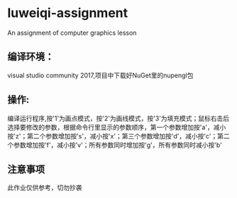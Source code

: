 # luweiqi-assignment
An assignment of computer graphics lesson
## 编译环境：
visual studio community 2017,项目中下载好NuGet里的nupengl包
## 操作:
编译运行程序,按'1'为画点模式，按'2'为画线模式，按'3'为填充模式；鼠标右击后选择要修改的参数，根据命令行里显示的参数顺序，第一个参数增加按'a'，减小按'z'；第二个参数增加按's'，减小按'x'；第三个参数增加按'd'，减小按'c'；第二个参数增加按'f'，减小按'v'；所有参数同时增加按'g'，所有参数同时减小按'b'
## 注意事项
此作业仅供参考，切勿抄袭

